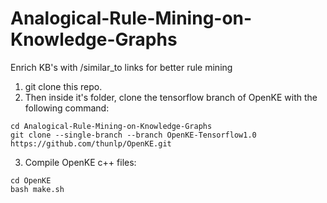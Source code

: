 # Analogical-Rule-Mining-on-Knowledge-Graphs
Enrich KB's with /similar_to links for better rule mining

1. git clone this repo.
2. Then inside it's folder, clone the tensorflow branch of OpenKE with the following command:

```shell
cd Analogical-Rule-Mining-on-Knowledge-Graphs   
git clone --single-branch --branch OpenKE-Tensorflow1.0 https://github.com/thunlp/OpenKE.git
```

3. Compile OpenKE c++ files:  
```shell
cd OpenKE  
bash make.sh
```


